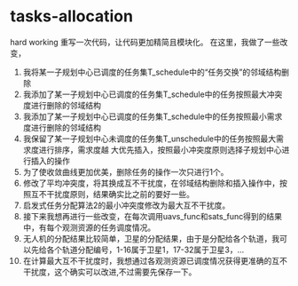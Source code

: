 # tasks-allocation
hard working
重写一次代码，让代码更加精简且模块化。
在这里，我做了一些改变，
1. 我将某一子规划中心已调度的任务集T_schedule中的“任务交换”的邻域结构删除
2. 我添加了某一子规划中心已调度的任务集T_schedule中的任务按照最大冲突度进行删除的邻域结构
3. 我添加了某一子规划中心已调度的任务集T_schedule中的任务按照最小需求度进行删除的邻域结构
4. 我保留了某一子规划中心未调度的任务集T_unschedule中的任务按照最大需求度进行排序，需求度越
   大优先插入，按照最小冲突度原则选择子规划中心进行插入的操作
5. 为了使收敛曲线更加优美，删除任务的操作一次只进行1个。
6. 修改了平均冲突度，将其换成互不干扰度，在邻域结构删除和插入操作中，按照互不干扰度原则，结果确实比之前的要好一些。
7. 启发式任务分配算法2的最小冲突度修改为最大互不干扰度。
8. 接下来我想再进行一些改变，在每次调用uavs_func和sats_func得到的结果中，有每个观测资源的任务调度情况。
9. 无人机的分配结果比较简单，卫星的分配结果，由于是分配给各个轨道，我可以先给各个轨道分配编号，1-16属于卫星1，17-32属于卫星3，...
10. 在计算最大互不干扰度时，我想通过各观测资源已调度情况获得更准确的互不干扰度，这个确实可以改进,不过需要先保存一下。